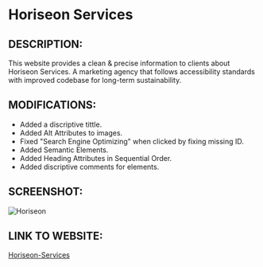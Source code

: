 # Horiseon Services

## DESCRIPTION:
This website provides a clean & precise information to clients about Horiseon Services. 
A marketing agency that follows accessibility standards with improved codebase for long-term sustainability. 
 

## MODIFICATIONS:

* Added a discriptive tittle. 
* Added Alt Attributes to images. 
* Fixed "Search Engine Optimizing" when clicked by fixing missing ID.
* Added Semantic Elements.
* Added Heading Attributes in Sequential Order. 
* Added discriptive comments for elements.

## SCREENSHOT:
![Horiseon](screenshot)

## LINK TO WEBSITE:
[Horiseon-Services](https://abanae.github.io/Horiseon_Services/#social-media-marketing)
